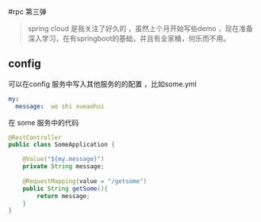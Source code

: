 #rpc 第三弹

> spring cloud 是我关注了好久的 ，虽然上个月开始写些demo ，现在准备深入学习，在有springboot的基础，并且有全家桶，何乐而不用。

## config

可以在config 服务中写入其他服务的的配置 ，比如some.yml

```yaml
my:
  message:  wo shi xueaohui
```

在 some 服务中的代码

```java
@RestController
public class SomeApplication {

    @Value("${my.message}")
    private String message;
    
    @RequestMapping(value = "/getsome")
    public String getSome(){
        return message;
    }
}

```